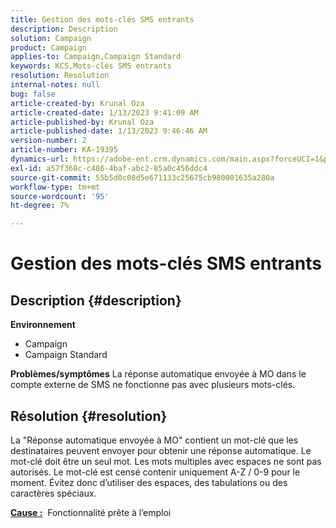 ```yaml
---
title: Gestion des mots-clés SMS entrants
description: Description
solution: Campaign
product: Campaign
applies-to: Campaign,Campaign Standard
keywords: KCS,Mots-clés SMS entrants
resolution: Resolution
internal-notes: null
bug: false
article-created-by: Krunal Oza
article-created-date: 1/13/2023 9:41:09 AM
article-published-by: Krunal Oza
article-published-date: 1/13/2023 9:46:46 AM
version-number: 2
article-number: KA-19395
dynamics-url: https://adobe-ent.crm.dynamics.com/main.aspx?forceUCI=1&pagetype=entityrecord&etn=knowledgearticle&id=aff6aa66-2693-ed11-aad1-6045bd006793
exl-id: a57f368c-c486-4baf-abc2-85a0c456ddc4
source-git-commit: 55b5d0c08d5e671133c25675cb980001635a280a
workflow-type: tm+mt
source-wordcount: '95'
ht-degree: 7%

---
```


# Gestion des mots-clés SMS entrants

## Description {#description}

<b>Environnement</b>
- Campaign
- Campaign Standard



<b>Problèmes/symptômes</b>
La réponse automatique envoyée à MO dans le compte externe de SMS ne fonctionne pas avec plusieurs mots-clés.


## Résolution {#resolution}


La &quot;Réponse automatique envoyée à MO&quot; contient un mot-clé que les destinataires peuvent envoyer pour obtenir une réponse automatique. Le mot-clé doit être un seul mot. Les mots multiples avec espaces ne sont pas autorisés. Le mot-clé est censé contenir uniquement A-Z / 0-9 pour le moment. Évitez donc d’utiliser des espaces, des tabulations ou des caractères spéciaux.

<b><u>Cause :</u></b>  Fonctionnalité prête à l’emploi
